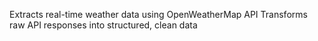  Extracts real-time weather data using OpenWeatherMap API
 Transforms raw API responses into structured, clean data
